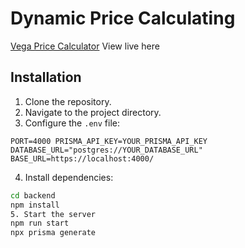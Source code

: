 # Dynamic Price Calculating
[Vega Price Calculator](https://vega-t40t.onrender.com/) View live here

## Installation

1. Clone the repository.
2. Navigate to the project directory.
3. Configure the `.env` file:

`PORT=4000
PRISMA_API_KEY=YOUR_PRISMA_API_KEY
DATABASE_URL="postgres://YOUR_DATABASE_URL"
BASE_URL=https://localhost:4000/`

4. Install dependencies:
```bash
cd backend
npm install
5. Start the server
npm run start
npx prisma generate



